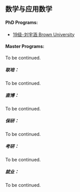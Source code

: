 ## 数学与应用数学

#### PhD Programs:

* [19级-刘宇涵 Brown University](grad-application/math/basic-mathematics/[US]-19-liuyuhan.md)

#### Master Programs:

To be continued.

##### 联培：

To be continued.

##### 直博：

To be continued.

##### 保研：

To be continued.

##### 考研：

To be continued.

##### 就业：

To be continued.
